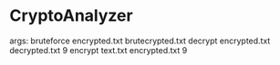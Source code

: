 # CryptoAnalyzer
args:
bruteforce encrypted.txt brutecrypted.txt
decrypt encrypted.txt decrypted.txt 9
encrypt text.txt encrypted.txt 9
